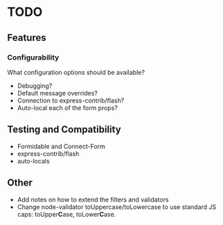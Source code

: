 TODO
================================================================================


Features
--------

### Configurability

What configuration options should be available?

* Debugging?
* Default message overrides?
* Connection to express-contrib/flash?
* Auto-local each of the form props?


Testing and Compatibility
-------------------------

* Formidable and Connect-Form
* express-contrib/flash
* auto-locals


Other
-----

* Add notes on how to extend the filters and validators
* Change node-validator toUppercase/toLowercase to use standard JS caps: toUpper**C**ase, toLower**C**ase.
